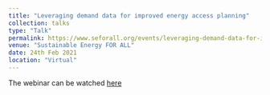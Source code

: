 ```yaml
---
title: "Leveraging demand data for improved energy access planning"
collection: talks
type: "Talk"
permalink: https://www.seforall.org/events/leveraging-demand-data-for-improved-energy-access-planning
venue: "Sustainable Energy FOR ALL"
date: 24th Feb 2021
location: "Virtual"
---
```


The webinar can be watched [here](https://www.seforall.org/events/leveraging-demand-data-for-improved-energy-access-planning)
